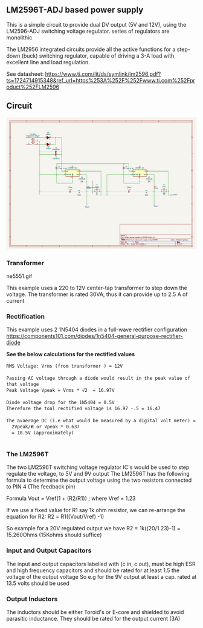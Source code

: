 ## LM2596T-ADJ based power supply

This is a simple circuit to provide dual DV output (5V and 12V), using the  LM2596-ADJ switching voltage regulator. series of regulators are monolithic

The LM2956 integrated circuits  provide all the active functions
for a step-down (buck) switching regulator, capable
of driving a 3-A load with excellent line and load
regulation.

See datasheet: https://www.ti.com/lit/ds/symlink/lm2596.pdf?ts=1724714915348&ref_url=https%253A%252F%252Fwww.ti.com%252Fproduct%252FLM2596


## Circuit 
![](./puspply.png?raw=true "Dual 5V 9V Lm2596T power supply")

### Transformer
ne5551.gif

This example uses a 220 to 12V center-tap transformer to step down the voltage.
The transformer is rated 30VA, thus it can provide up to 2.5 A of current

### Rectification
This example uses 2 1N5404 diodes in a full-wave rectifier configuration
https://components101.com/diodes/1n5404-general-purpose-rectifier-diode


**See the below calculations for the rectified values**
```shell
RMS Voltage: Vrms (from transformer ) = 12V

Passing AC voltage through a diode would result in the peak value of that voltage
Peak Voltage Vpeak = Vrms * √2  = 16.97V

Diode voltage drop for the 1N5404 = 0.5V
Therefore the toal rectified voltage is 16.97 -.5 = 16.47

The avaerage DC (i.e what would be measured by a digital volt meter) = 
  2Vpeak/𝛑 or Vpeak * 0.637
  = 10.5V (approximately)
  
```

### The LM2596T
The two LM2596T switching voltage regulator IC's would be used to step regulate the voltage, to 5V and 9V output
The LM2596T has the following formula to determine the output voltage using the two resistors connected to PIN 4 (The feedback pin)

Formula
Vout = Vref(1 + (R2/R1)) ; where Vref = 1.23

If we use a fixed value for R1 say 1k ohm resistor, we can re-arrange the equation for R2:
R2 = R1((Vout/Vref) -1)

So example for a 20V regulated output we have
R2 = 1k((20/1.23)-1) = 15.260Ohms (15Kohms should suffice)



### Input and Output Capacitors
The input and output capacitors labelled with (c in, c out), must be high ESR and high frequency capacitors
and should be rated for at least 1.5 the voltage of the output voltage
So e.g for the 9V output at least a cap. rated at 13.5 volts should be used

### Output Inductors
The inductors should be either Toroid's or E-core and shielded to avoid parasitic inductance. 
They should be rated for the output current (3A)




